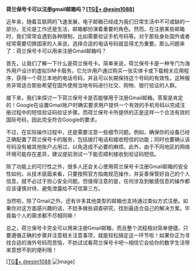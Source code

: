 **荷兰保号卡可以注册gmail邮箱吗？[[TG💪+ @esim1088](https://t.me/s/esim1088)]**

近年来，随着互联网的飞速发展，电子邮箱已经成为我们日常生活中不可或缺的一部分。无论是工作还是生活，邮箱都扮演着重要的角色。然而，在注册某些邮箱时，我们常常会遇到各种限制，比如需要验证手机号码等。对于那些身处国外或者经常需要切换国家的人来说，选择合适的电话号码就显得尤为重要。那么问题来了：荷兰保号卡可以用来注册Gmail邮箱吗？

首先，让我们了解一下什么是荷兰保号卡。简单来说，荷兰保号卡是一种专门为海外用户设计的虚拟SIM卡服务。它允许用户通过购买一张实体卡或下载相关应用程序，获得一个荷兰本地的电话号码，并且可以长期保持这个号码的有效性。这种服务非常适合那些希望在国外使用当地号码进行社交、购物、银行验证的人群。

接下来，我们来探讨一下荷兰保号卡是否能够用于注册Gmail邮箱。答案是肯定的！Google在设置Gmail账户时确实要求用户提供一个有效的手机号码以完成注册过程中的短信验证码验证步骤。而荷兰保号卡所提供的正是这样一个合法有效的国际号码，因此完全符合Google的要求。

不过，在实际操作过程中，还是需要注意一些细节问题。例如，确保你的设备已经正确配置了荷兰保号卡的服务，包括拨打电话和接收短信的功能；同时也要确认该号码没有被其他账户占用过，以免造成不必要的麻烦。此外，由于不同地区的网络环境可能存在差异，建议提前测试一下能否顺利接收到验证码短信。

除了功能上的可行性之外，很多人还会关心使用荷兰保号卡注册Gmail邮箱的安全性如何。从技术层面来看，只要按照官方指南规范操作，并妥善保管好自己的个人信息，就不必过于担心安全问题。但值得注意的是，任何涉及到敏感信息的操作都应该谨慎对待，避免泄露给不可信第三方。

当然啦，除了Gmail之外，还有许多其他类型的邮箱也支持通过类似方式注册。如果你对这方面感兴趣的话，不妨多做些调查研究，找到最适合自己的解决方案。毕竟每个人的需求都不尽相同嘛！

总之，荷兰保号卡完全可以用来注册Gmail邮箱，而且整个流程相对简单便捷。只要遵循正确的步骤并注意相关注意事项，就能轻松搞定这一环节啦！如果你正为寻找合适的海外号码而苦恼，不妨试试看荷兰保号卡吧～相信它会给你的数字生活带来意想不到的便利哦！

[[TG💪+ @esim1088](https://t.me/s/esim1088) ![Image](https://i.postimg.cc/4NQfJmqS/Snipaste-2025-05-13-00-14-12.png)]